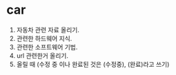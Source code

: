 # car
1. 자동차 관련 자료 올리기.
2. 관련한 하드웨어 지식.
3. 관련한 소프트웨어 기법.
4. url 관련한거 올리기.
5. 올릴 때 (수정 중 이나 완료된 것은 (수정중), (완료)라고 쓰기) 
